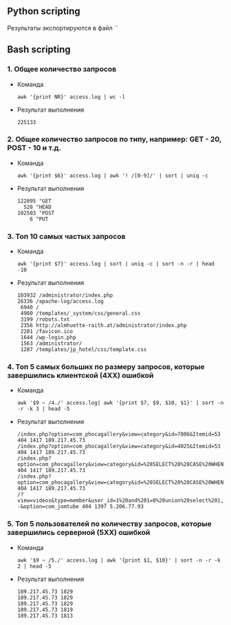 ## Python scripting

Результаты экспортируются в файл ``
## Bash scripting

### 1. Общее количество запросов

* Команда

  `awk '{print NR}' access.log | wc -l`
* Результат выполнения

  `225133`

### 2. Общее количество запросов по типу, например: GET - 20, POST - 10 и т.д.

* Команда

  `awk '{print $6}' access.log | awk '! /[0-9]/' | sort | uniq -c`
* Результат выполнения

    ```
   122095 "GET
      528 "HEAD
   102503 "POST
        6 "PUT
  ```

### 3. Топ 10 самых частых запросов

* Команда

  `awk '{print $7}' access.log | sort | uniq -c | sort -n -r | head -10`
* Результат выполнения

    ```
   103932 /administrator/index.php
    26336 /apache-log/access.log
     6940 /
     4980 /templates/_system/css/general.css
     3199 /robots.txt
     2356 http://almhuette-raith.at/administrator/index.php
     2201 /favicon.ico
     1644 /wp-login.php
     1563 /administrator/
     1287 /templates/jp_hotel/css/template.css
  ```

### 4. Топ 5 самых больших по размеру запросов, которые завершились клиентской (4ХХ) ошибкой

* Команда

  `awk '$9 ~ /4./' access.log| awk '{print $7, $9, $10, $1}' | sort -n -r -k 3 | head -5`
* Результат выполнения

    ```
  /index.php?option=com_phocagallery&view=category&id=7806&Itemid=53 404 1417 189.217.45.73
  /index.php?option=com_phocagallery&view=category&id=4025&Itemid=53 404 1417 189.217.45.73
  /index.php?option=com_phocagallery&view=category&id=%28SELECT%20%28CASE%20WHEN%20%289168%3D4696%29%20THEN%209168%20ELSE%209168%2A%28SELECT%209168%20FROM%20INFORMATION_SCHEMA.CHARACTER_SETS%29%20END%29%29&Itemid=53 404 1417 189.217.45.73
  /index.php?option=com_phocagallery&view=category&id=%28SELECT%20%28CASE%20WHEN%20%281753%3D1753%29%20THEN%201753%20ELSE%201753%2A%28SELECT%201753%20FROM%20INFORMATION_SCHEMA.CHARACTER_SETS%29%20END%29%29&Itemid=53 404 1417 189.217.45.73
  /?view=videos&type=member&user_id=1%20and%201=0%20union%20select%201,2,3,4,5,6,7,8,9,10,11,12,concat%280x3c757365723e,username,0x3c757365723e3c706173733e,password,0x3c706173733e%29,14,15,16,17,18,19,20,21,22,23,24,25,26,27%20from+jos_users+where+gid=25+limit+0,1--&option=com_jomtube 404 1397 5.206.77.93
  ```

### 5. Топ 5 пользователей по количеству запросов, которые завершились серверной (5ХХ) ошибкой

* Команда

  `awk '$9 ~ /5./' access.log | awk '{print $1, $10}' | sort -n -r -k 2 | head -5`
* Результат выполнения

  ```
  189.217.45.73 1829
  189.217.45.73 1829
  189.217.45.73 1829
  189.217.45.73 1819
  189.217.45.73 1813
  ```